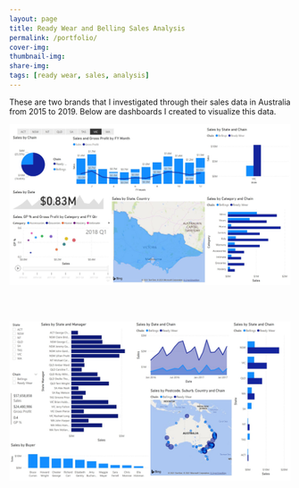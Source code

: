 ```yaml
---
layout: page
title: Ready Wear and Belling Sales Analysis 
permalink: /portfolio/
cover-img: 
thumbnail-img: 
share-img: 
tags: [ready wear, sales, analysis]
---
```


<p align='justify'>
These are two brands that I investigated through their sales data in Australia from 2015 to 2019. Below are dashboards I created to visualize this data.
</p>

<p align="center">
  <img src="/assets/portfolio/ready_wear&belling_sales_pbi.jpg" width="1000">
</p>

<br><br>

<p align="center">
  <img src="/assets/portfolio/ready_wear&belling_sales_pbi_02.jpg" width="1000">
</p>


